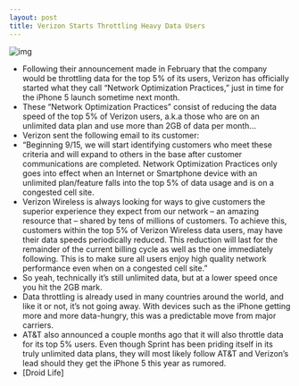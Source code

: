 ```yaml
---
layout: post
title: Verizon Starts Throttling Heavy Data Users
---
```

![img](http://media.idownloadblog.com/wp-content/uploads/2011/02/Verizon-Coverage-Map.jpeg)
* Following their announcement made in February that the company would be throttling data for the top 5% of its users, Verizon has officially started what they call “Network Optimization Practices,” just in time for the iPhone 5 launch sometime next month.
* These “Network Optimization Practices” consist of reducing the data speed of the top 5% of Verizon users, a.k.a those who are on an unlimited data plan and use more than 2GB of data per month…
* Verizon sent the following email to its customer:
* “Beginning 9/15, we will start identifying customers who meet these criteria and will expand to others in the base after customer communications are completed. Network Optimization Practices only goes into effect when an Internet or Smartphone device with an unlimited plan/feature falls into the top 5% of data usage and is on a congested cell site.
* Verizon Wireless is always looking for ways to give customers the superior experience they expect from our network – an amazing resource that – shared by tens of millions of customers. To achieve this, customers within the top 5% of Verizon Wireless data users, may have their data speeds periodically reduced. This reduction will last for the remainder of the current billing cycle as well as the one immediately following. This is to make sure all users enjoy high quality network performance even when on a congested cell site.”
* So yeah, technically it’s still unlimited data, but at a lower speed once you hit the 2GB mark.
* Data throttling is already used in many countries around the world, and like it or not, it’s not going away. With devices such as the iPhone getting more and more data-hungry, this was a predictable move from major carriers.
* AT&T also announced a couple months ago that it will also throttle data for its top 5% users. Even though Sprint has been priding itself in its truly unlimited data plans, they will most likely follow AT&T and Verizon’s lead should they get the iPhone 5 this year as rumored.
* [Droid Life]

